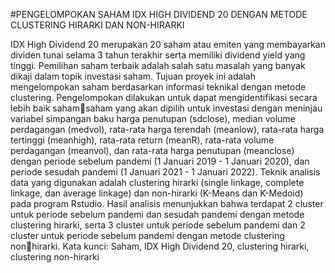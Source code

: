 #PENGELOMPOKAN SAHAM IDX HIGH DIVIDEND 20 DENGAN METODE 
CLUSTERING HIRARKI DAN NON-HIRARKI

IDX High Dividend 20 merupakan 20 saham atau emiten yang membayarkan dividen 
tunai selama 3 tahun terakhir serta memiliki dividend yield yang tinggi. Pemilihan saham 
terbaik adalah salah satu masalah yang banyak dikaji dalam topik investasi saham. Tujuan 
proyek ini adalah mengelompokan saham berdasarkan informasi teknikal dengan metode 
clustering. Pengelompokan dilakukan untuk dapat mengidentifikasi secara lebih baik sahamsaham yang akan dipilih untuk investasi dengan meninjau variabel simpangan baku harga 
penutupan (sdclose), median volume perdagangan (medvol), rata-rata harga terendah 
(meanlow), rata-rata harga tertinggi (meanhigh), rata-rata return (meanR), rata-rata volume 
perdagangan (meanvol), dan rata-rata harga penutupan (meanclose) dengan periode sebelum 
pandemi (1 Januari 2019 - 1 Januari 2020), dan periode sesudah pandemi (1 Januari 2021 - 1 
Januari 2022). Teknik analisis data yang digunakan adalah clustering hirarki (single linkage, 
complete linkage, dan average linkage) dan non-hirarki (K-Means dan K-Medoid) pada 
program Rstudio. Hasil analisis menunjukkan bahwa terdapat 2 cluster untuk periode sebelum 
pandemi dan sesudah pandemi dengan metode clustering hirarki, serta 3 cluster untuk periode 
sebelum pandemi dan 2 cluster untuk periode sebelum pandemi dengan metode clustering nonhirarki.
Kata kunci: Saham, IDX High Dividend 20, clustering hirarki, clustering non-hirarki

